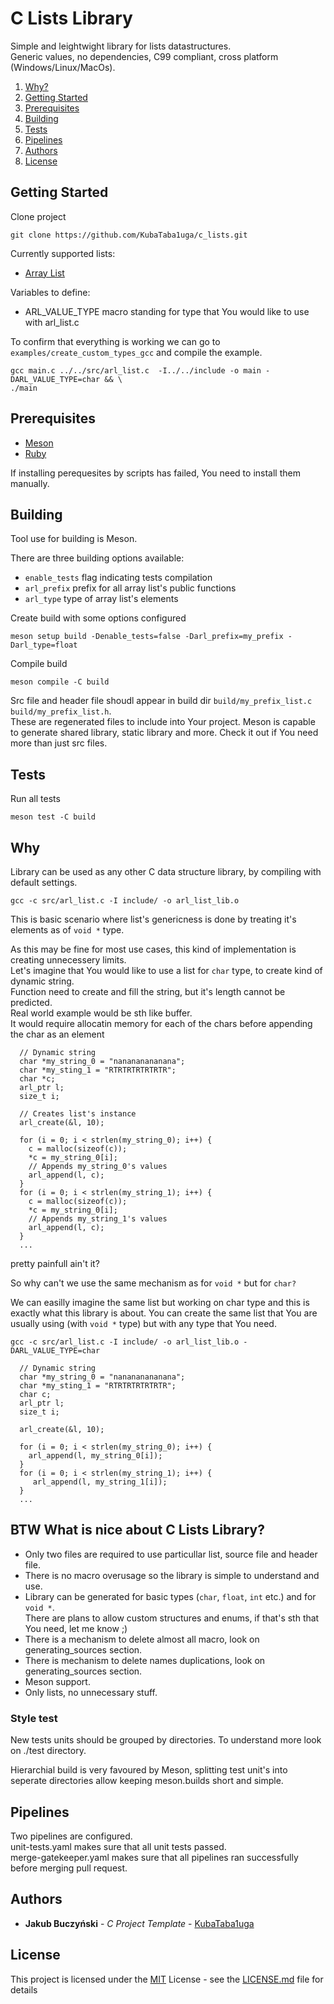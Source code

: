 # C Lists Library
Simple and leightwight library for lists datastructures. <br>
Generic values, no dependencies, C99 compliant, cross platform (Windows/Linux/MacOs).

1. [Why?](#Why)
1. [Getting Started](#Getting-Started)
3. [Prerequisites](#Prerequisites)
4. [Building](#Building)
5. [Tests](#Tests)
6. [Pipelines](#Pipelines)
7. [Authors](#Authors)
8. [License](#License)


## Getting Started

Clone project
```
git clone https://github.com/KubaTaba1uga/c_lists.git
```

Currently supported lists:
 - [Array List](https://en.wikipedia.org/wiki/Dynamic_array)

Variables to define:
 - ARL_VALUE_TYPE macro standing for type that You would like to use with arl_list.c

To confirm that everything is working we can go to `examples/create_custom_types_gcc` and compile the example.
```
gcc main.c ../../src/arl_list.c  -I../../include -o main -DARL_VALUE_TYPE=char && \
./main
```

## Prerequisites
- [Meson](https://mesonbuild.com/)
- [Ruby](https://www.ruby-lang.org/en/)

If installing perequesites by scripts has failed, You need to install them manually.

## Building

Tool use for building is Meson.

There are three building options available:
 - `enable_tests` flag indicating tests compilation
 - `arl_prefix` prefix for all array list's public functions
 - `arl_type` type of array list's elements

Create build with some options configured
```
meson setup build -Denable_tests=false -Darl_prefix=my_prefix -Darl_type=float
```

Compile build
```
meson compile -C build
```

Src file and header file shoudl appear in build dir `build/my_prefix_list.c` `build/my_prefix_list.h`. <br>
These are regenerated files to include into Your project. Meson is capable to generate shared library, static
library and more. Check it out if You need more than just src files.

## Tests

Run all tests
```
meson test -C build
```

## Why
Library can be used as any other C data structure library, by compiling with default settings.
```
gcc -c src/arl_list.c -I include/ -o arl_list_lib.o
```

This is basic scenario where list's genericness is done by treating it's elements as of `void *` type. 

As this may be fine for most use cases, this kind of implementation is creating unnecessery limits. <br>
Let's imagine that You would like to use a list for `char` type, to create kind of dynamic string. <br>
Function need to create and fill the string, but it's length cannot be predicted. <br>
Real world example would be sth like buffer. <br>
It would require allocatin memory for each of the chars before appending the char as an element
```
  // Dynamic string
  char *my_string_0 = "nanananananana";
  char *my_sting_1 = "RTRTRTRTRTRTR";
  char *c;
  arl_ptr l;
  size_t i;

  // Creates list's instance
  arl_create(&l, 10);

  for (i = 0; i < strlen(my_string_0); i++) {
    c = malloc(sizeof(c));
    *c = my_string_0[i];
    // Appends my_string_0's values
    arl_append(l, c);
  }
  for (i = 0; i < strlen(my_string_1); i++) {
    c = malloc(sizeof(c));
    *c = my_string_0[i];
    // Appends my_string_1's values
    arl_append(l, c);
  }
  ...
```
pretty painfull ain't it?

So why can't we use the same mechanism as for `void *` but for `char?` 

We can easilly imagine the same list but working on char type and this is exactly what this library is about.
You can create the same list that You are usually using (with `void *` type) but with any type that You need. 
```
gcc -c src/arl_list.c -I include/ -o arl_list_lib.o -DARL_VALUE_TYPE=char
```
```
  // Dynamic string
  char *my_string_0 = "nanananananana";
  char *my_sting_1 = "RTRTRTRTRTRTR";
  char c;
  arl_ptr l;
  size_t i;

  arl_create(&l, 10);

  for (i = 0; i < strlen(my_string_0); i++) {
    arl_append(l, my_string_0[i]);
  }
  for (i = 0; i < strlen(my_string_1); i++) {
     arl_append(l, my_string_1[i]);
  }
  ...
```

## BTW What is nice about C Lists Library?
 - Only two files are required to use particullar list, source file and header file. <br>
 - There is no macro overusage so the library is simple to understand and use. <br>
 - Library can be generated for basic types (`char`, `float`, `int` etc.) and for `void *`. <br> 
There are plans to allow custom structures and enums, if that's sth that You need, let me know ;) 
 - There is a mechanism to delete almost all macro, look on generating_sources section.
 - There is mechanism to delete names duplications, look on generating_sources section.
 - Meson support.
 - Only lists, no unnecessary stuff.


### Style test

New tests units should be grouped by directories.
To understand more look on ./test directory.

Hierarchial build is very favoured by Meson, splitting test unit's into seperate directories allow keeping meson.builds short and simple.

## Pipelines

Two pipelines are configured. <br>
unit-tests.yaml makes sure that all unit tests passed. <br>
merge-gatekeeper.yaml makes sure that all pipelines ran successfully before merging pull request.



## Authors

  - **Jakub Buczyński** - *C Project Template* -
    [KubaTaba1uga](https://github.com/KubaTaba1uga)

## License

This project is licensed under the [MIT](LICENSE.md)
License - see the [LICENSE.md](LICENSE.md) file for
details
